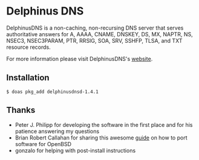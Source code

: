 # Delphinus DNS
DelphinusDNS is a non-caching, non-recursing DNS server that serves
authoritative answers for A, AAAA, CNAME, DNSKEY, DS, MX, NAPTR, NS,
NSEC3, NSEC3PARAM, PTR, RRSIG, SOA, SRV, SSHFP, TLSA, and TXT resource
records.

For more information please visit DelphinusDNS's [website](https://delphinusdns.org).

## Installation

```shell
$ doas pkg_add delphinusdnsd-1.4.1
```

## Thanks

* Peter J. Philipp for developing the software in the first place and for his patience answering my questions
* Brian Robert Callahan for sharing this awesome [guide](https://www.youtube.com/watch?v=z_TnemhzbXQ) on how to port software for OpenBSD
* gonzalo for helping with post-install instructions
